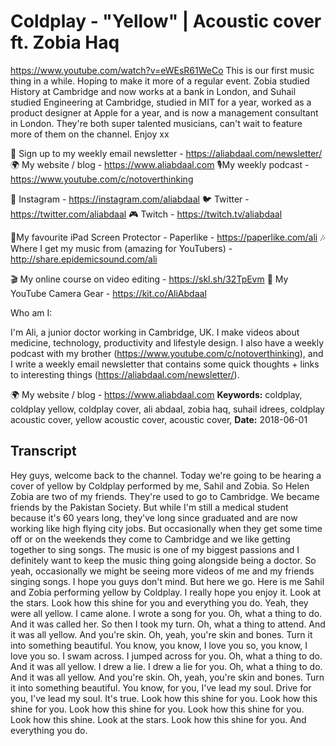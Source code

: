 # Coldplay - "Yellow" | Acoustic cover ft. Zobia Haq
https://www.youtube.com/watch?v=eWEsR61WeCo
This is our first music thing in a while. Hoping to make it more of a regular event. Zobia studied History at Cambridge and now works at a bank in London, and Suhail studied Engineering at Cambridge, studied in MIT for a year, worked as a product designer at Apple for a year, and is now a management consultant in London. They're both super talented musicians, can't wait to feature more of them on the channel. Enjoy xx

💌 Sign up to my weekly email newsletter - https://aliabdaal.com/newsletter/
🌍 My website / blog - https://www.aliabdaal.com 
🎙My weekly podcast - https://www.youtube.com/c/notoverthinking 

📸 Instagram - https://instagram.com/aliabdaal
🐦 Twitter - https://twitter.com/aliabdaal
🎮 Twitch - https://twitch.tv/aliabdaal

📝My favourite iPad Screen Protector - Paperlike - https://paperlike.com/ali
🎶 Where I get my music from (amazing for YouTubers) - http://share.epidemicsound.com/ali

🎬 My online course on video editing - https://skl.sh/32TpEvm
🎥 My YouTube Camera Gear - https://kit.co/AliAbdaal

Who am I:

I'm Ali, a junior doctor working in Cambridge, UK. I make videos about medicine, technology, productivity and lifestyle design. I also have a weekly podcast with my brother (https://www.youtube.com/c/notoverthinking), and I write a weekly email newsletter that contains some quick thoughts + links to interesting things (https://aliabdaal.com/newsletter/).

🌍 My website / blog - https://www.aliabdaal.com
**Keywords:** coldplay, coldplay yellow, coldplay cover, ali abdaal, zobia haq, suhail idrees, coldplay acoustic cover, yellow acoustic cover, acoustic cover, 
**Date:** 2018-06-01

## Transcript
 Hey guys, welcome back to the channel. Today we're going to be hearing a cover of yellow by Coldplay performed by me, Sahil and Zobia. So Helen Zobia are two of my friends. They're used to go to Cambridge. We became friends by the Pakistan Society. But while I'm still a medical student because it's 60 years long, they've long since graduated and are now working like high flying city jobs. But occasionally when they get some time off or on the weekends they come to Cambridge and we like getting together to sing songs. The music is one of my biggest passions and I definitely want to keep the music thing going alongside being a doctor. So yeah, occasionally we might be seeing more videos of me and my friends singing songs. I hope you guys don't mind. But here we go. Here is me Sahil and Zobia performing yellow by Coldplay. I really hope you enjoy it. Look at the stars. Look how this shine for you and everything you do. Yeah, they were all yellow. I came alone. I wrote a song for you. Oh, what a thing to do. And it was called her. So then I took my turn. Oh, what a thing to attend. And it was all yellow. And you're skin. Oh, yeah, you're skin and bones. Turn it into something beautiful. You know, you know, I love you so, you know, I love you so. I swam across. I jumped across for you. Oh, what a thing to do. And it was all yellow. I drew a lie. I drew a lie for you. Oh, what a thing to do. And it was all yellow. And you're skin. Oh, yeah, you're skin and bones. Turn it into something beautiful. You know, for you, I've lead my soul. Drive for you, I've lead my soul. It's true. Look how this shine for you. Look how this shine for you. Look how this shine for you. Look how this shine for you. Look how this shine. Look at the stars. Look how this shine for you. And everything you do.
